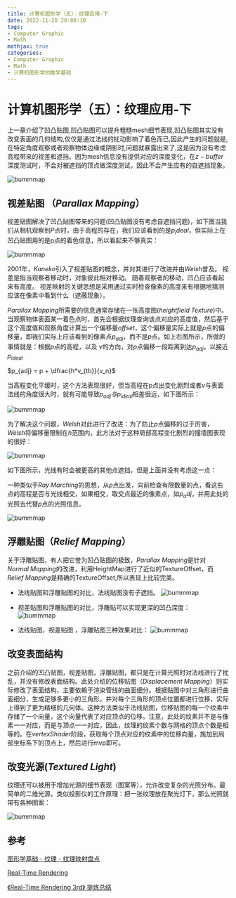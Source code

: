```yaml
---
title: 计算机图形学（五）：纹理应用-下
date: 2022-11-20 20:00:10
tags:
- Computer Graphic
- Math
mathjax: true
categories:
- Computer Graphic
- Math
- 计算机图形学的数学基础
---
```


# 计算机图形学（五）：纹理应用-下
上一章介绍了凹凸贴图,凹凸贴图可以提升粗糙mesh细节表现,凹凸贴图其实没有改变表面的几何结构,仅仅是通过法线的扰动影响了着色而已,因此产生的问题就是,在特定角度观察或者观察物体边缘或阴影时,问题就暴露出来了,这是因为没有考虑高程带来的视差和遮挡。因为mesh信息没有提供对应的深度变化，在$z-buffer$深度测试时，不会对被遮挡的顶点做深度测试，因此不会产生应有的自遮挡现象。

![bummmap](计算机图形学（五）：纹理应用-下/1.jpg)

## 视差贴图 （$Parallax\;Mapping$）
视差贴图解决了凹凸贴图带来的问题(凹凸贴图没有考虑自遮挡问题)，如下图当我们从相机观察到$P$点时，由于高程的存在，我们应该看到的是$p_ideal$，但实际上在凹凸贴图用的是p点的着色信息，所以看起来不够真实：

![bummmap](计算机图形学（五）：纹理应用-下/2.png)

2001年，$Kaneko$引入了视差贴图的概念，并对其进行了改进并由$Welsh$普及。 视差是指当观察者移动时，对象彼此相对移动。 随着观察者的移动，凹凸应该看起来有高度。 视差映射的关键思想是采用通过实时检查像素的高度来有根据地猜测应该在像素中看到什么（遮蔽现象）。

$Parallax\;Mapping$所需要的信息通常存储在一张高度图($heightfield\;Texture$)中。当观察物体表面某一着色点时，首先会根据纹理查询该点对应的高度值，然后基于这个高度值和观察角度计算出一个偏移量$offset$，这个偏移量实际上就是$p$点的偏移量，即我们实际上应该看到的像素点$p_{adj}$，而不是$p$点。如上右图所示，所做的事情就是：根据$p$点的高程，以及 $v$的方向，对$p$点偏移一段距离到达$p_{adj}$，以接近$p_{ideal}$

$p_{adj} = p + \dfrac{h*v_{tb}}{v_n}$

当高程变化平缓时，这个方法表现很好，但当高程在p点出变化剧烈或者$v$与表面法线的角度很大时，就有可能导致$p_{adj}与p_{ideal}$相差很远，如下图所示：

![bummmap](计算机图形学（五）：纹理应用-下/3.png)

为了解决这个问题，$Welsh$对此进行了改进：为了防止$p$点偏移的过于厉害， $Welsh$将偏移量限制在$h$范围内，此方法对于这种局部高程变化剧烈的撞墙图表现的很好：

![bummmap](计算机图形学（五）：纹理应用-下/4.png)

如下图所示，光线有时会被更高的其他点遮挡，但是上面并没有考虑这一点：

一种类似于$Ray\;Marching$的思想，从$p$点出发，向前检查有限数量的点，看这些点的高程是否与光线相交，如果相交，取交点最近的像素点，如$p_adj$，并用此处的光照去代替$p$点的光照信息。

![bummmap](计算机图形学（五）：纹理应用-下/5.jpg)

## 浮雕贴图（$Relief\;Mapping$）
关于浮雕贴图，有人把它誉为凹凸贴图的极致，$Parallax\;Mapping$是针对$Normal\;Mapping$的改进，利用HeightMap进行了近似的TextureOffset，而$Relief\;Mapping$是精确的TextureOffset,所以表现上比较完美。

- 法线贴图和浮雕贴图的对比，法线贴图没有子遮挡。
![bummmap](计算机图形学（五）：纹理应用-下/6.jpg)

- 视差贴图和浮雕贴图的对比，浮雕贴可以实现更深的凹凸深度：
![bummmap](计算机图形学（五）：纹理应用-下/7.png)

- 法线贴图，视差贴图 ，浮雕贴图三种效果对比：
![bummmap](计算机图形学（五）：纹理应用-下/8.png)

## 改变表面结构
之前介绍的凹凸贴图，视差贴图，浮雕贴图，都只是在计算光照时对法线进行了扰乱，并没有修改表面结构。此处介绍的位移贴图（$Displacement\;Mapping$）则实际修改了表面结构，主要依赖于渲染管线的曲面细分。根据贴图中对三角形进行曲面细分，生成足够多更小的三角形，并对每个三角形的顶点位置都进行位移，实际上得到了更为精细的几何体。这种方法类似于法线贴图，位移贴图的每一个纹素中存储了一个向量，这个向量代表了对应顶点的位移。注意，此处的纹素并不是与像素一一对应，而是与顶点一一对应，因此，纹理的纹素个数与网格的顶点个数是相等的。在$vertexShader$阶段，获取每个顶点对应的纹素中的位移向量，施加到局部坐标系下的顶点上，然后进行mvp即可。

## 改变光源($Textured\;Light$)
纹理还可以被用于增加光源的细节表现（图案等），允许改变复杂的光照分布。最简单的二维光源，类似投影仪的工作原理：把一张纹理放在聚光灯下，那么光照就带有各种图案：

![bummmap](计算机图形学（五）：纹理应用-下/9.jpg)

## 参考

[图形学基础 - 纹理 - 纹理映射盘点](https://zhuanlan.zhihu.com/p/370927083)

[Real-Time Rendering]()

[《Real-Time Rendering 3rd》 提炼总结](https://github.com/QianMo/Game-Programmer-Study-Notes/blob/master/Content/%E3%80%8AReal-Time%20Rendering%203rd%E3%80%8B%E8%AF%BB%E4%B9%A6%E7%AC%94%E8%AE%B0/Content/BlogPost05/README.md)
